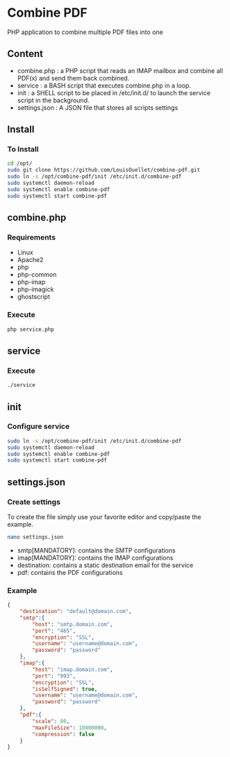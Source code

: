 # Combine PDF
PHP application to combine multiple PDF files into one

## Content

 - combine.php : a PHP script that reads an IMAP mailbox and combine all PDF(x) and send them back combined.
 - service : a BASH script that executes combine.php in a loop.
 - init : a SHELL script to be placed in /etc/init.d/ to launch the service script in the background.
 - settings.json : A JSON file that stores all scripts settings

## Install
### To Install

```BASH
cd /opt/
sudo git clone https://github.com/LouisOuellet/combine-pdf.git
sudo ln -s /opt/combine-pdf/init /etc/init.d/combine-pdf
sudo systemctl daemon-reload
sudo systemctl enable combine-pdf
sudo systemctl start combine-pdf
```

## combine.php
### Requirements

 - Linux
 - Apache2
 - php
 - php-common
 - php-imap
 - php-imagick
 - ghostscript

### Execute

```BASH
php service.php
```

## service
### Execute

```BASH
./service
```

## init
### Configure service

```BASH
sudo ln -s /opt/combine-pdf/init /etc/init.d/combine-pdf
sudo systemctl daemon-reload
sudo systemctl enable combine-pdf
sudo systemctl start combine-pdf
```

## settings.json
### Create settings
To create the file simply use your favorite editor and copy/paste the example.

```BASH
nano settings.json
```

 - smtp[MANDATORY]: contains the SMTP configurations
 - imap[MANDATORY]: contains the IMAP configurations
 - destination: contains a static destination email for the service
 - pdf: contains the PDF configurations

### Example
```JSON
{
    "destination": "default@domain.com",
    "smtp":{
        "host": "smtp.domain.com",
        "port": "465",
        "encryption": "SSL",
        "username": "username@domain.com",
        "password": "password"
    },
    "imap":{
        "host": "imap.domain.com",
        "port": "993",
        "encryption": "SSL",
        "isSelfSigned": true,
        "username": "username@domain.com",
        "password": "password"
    },
    "pdf":{
        "scale": 80,
        "maxFileSize": 10000000,
        "compression": false
    }
}
```
